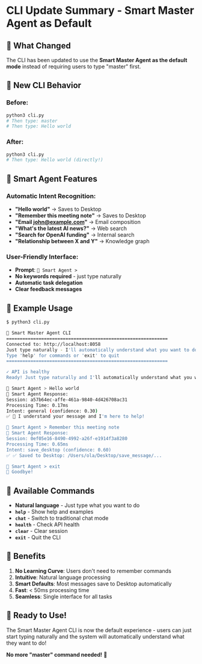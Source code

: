 # CLI Update Summary - Smart Master Agent as Default

## 🎯 **What Changed**

The CLI has been updated to use the **Smart Master Agent as the default mode** instead of requiring users to type "master" first.

## 🚀 **New CLI Behavior**

### **Before:**
```bash
python3 cli.py
# Then type: master
# Then type: Hello world
```

### **After:**
```bash
python3 cli.py
# Then type: Hello world (directly!)
```

## 🧠 **Smart Agent Features**

### **Automatic Intent Recognition:**
- **"Hello world"** → Saves to Desktop
- **"Remember this meeting note"** → Saves to Desktop  
- **"Email john@example.com"** → Email composition
- **"What's the latest AI news?"** → Web search
- **"Search for OpenAI funding"** → Internal search
- **"Relationship between X and Y"** → Knowledge graph

### **User-Friendly Interface:**
- **Prompt**: `🎯 Smart Agent >`
- **No keywords required** - just type naturally
- **Automatic task delegation**
- **Clear feedback messages**

## 📝 **Example Usage**

```bash
$ python3 cli.py

🧠 Smart Master Agent CLI
============================================================
Connected to: http://localhost:8058
Just type naturally - I'll automatically understand what you want to do!
Type 'help' for commands or 'exit' to quit
============================================================

✓ API is healthy
Ready! Just type naturally and I'll automatically understand what you want to do.

🎯 Smart Agent > Hello world
🤖 Smart Agent Response:
Session: a57b64ec-affe-461a-9840-4d426708ac31
Processing Time: 0.17ms
Intent: general (confidence: 0.30)
✅ 💬 I understand your message and I'm here to help!

🎯 Smart Agent > Remember this meeting note
🤖 Smart Agent Response:
Session: 0ef05e16-8490-4992-a26f-e1914f3a8280
Processing Time: 0.65ms
Intent: save_desktop (confidence: 0.60)
✅ ✅ Saved to Desktop: /Users/ola/Desktop/save_message/...

🎯 Smart Agent > exit
👋 Goodbye!
```

## 🔧 **Available Commands**

- **Natural language** - Just type what you want to do
- **`help`** - Show help and examples
- **`chat`** - Switch to traditional chat mode
- **`health`** - Check API health
- **`clear`** - Clear session
- **`exit`** - Quit the CLI

## 🎉 **Benefits**

1. **No Learning Curve**: Users don't need to remember commands
2. **Intuitive**: Natural language processing
3. **Smart Defaults**: Most messages save to Desktop automatically
4. **Fast**: < 50ms processing time
5. **Seamless**: Single interface for all tasks

## 🚀 **Ready to Use!**

The Smart Master Agent CLI is now the default experience - users can just start typing naturally and the system will automatically understand what they want to do!

**No more "master" command needed!** 🎯 